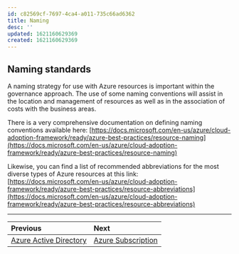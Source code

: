 ```yaml
---
id: c82569cf-7697-4ca4-a011-735c66ad6362
title: Naming
desc: ''
updated: 1621160629369
created: 1621160629369
---
```

## Naming standards

A naming strategy for use with Azure resources is important within the governance approach. The use of some naming conventions will assist in the location and management of resources as well as in the association of costs with the business areas.

There is a very comprehensive documentation on defining naming conventions available here: [https://docs.microsoft.com/en-us/azure/cloud-adoption-framework/ready/azure-best-practices/resource-naming](https://docs.microsoft.com/en-us/azure/cloud-adoption-framework/ready/azure-best-practices/resource-naming)

Likewise, you can find a list of recommended abbreviations for the most diverse types of Azure resources at this link: [https://docs.microsoft.com/en-us/azure/cloud-adoption-framework/ready/azure-best-practices/resource-abbreviations](https://docs.microsoft.com/en-us/azure/cloud-adoption-framework/ready/azure-best-practices/resource-abbreviations)

---

| Previous                         | Next                                  |
| :------------------------------- | :------------------------------------ |
| [Azure Active Directory](aad.md) | [Azure Subscription](subscription.md) |
